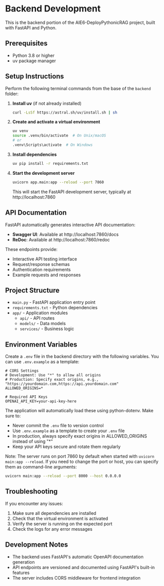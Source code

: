 # Backend Development

This is the backend portion of the AIE6-DeployPythonicRAG project, built with FastAPI and Python.

## Prerequisites

- Python 3.8 or higher
- uv package manager

## Setup Instructions

Perform the following terminal commands from the base of the `backend` folder:

1. **Install uv** (if not already installed)

   ```bash
   curl -LsSf https://astral.sh/uv/install.sh | sh
   ```

2. **Create and activate a virtual environment**

   ```bash
   uv venv
   source .venv/bin/activate  # On Unix/macOS
   # or
   .venv\Scripts\activate  # On Windows
   ```

3. **Install dependencies**

   ```bash
   uv pip install -r requirements.txt
   ```

4. **Start the development server**

   ```bash
   uvicorn app.main:app --reload --port 7860
   ```

   This will start the FastAPI development server, typically at http://localhost:7860

## API Documentation

FastAPI automatically generates interactive API documentation:

- **Swagger UI**: Available at http://localhost:7860/docs
- **ReDoc**: Available at http://localhost:7860/redoc

These endpoints provide:
- Interactive API testing interface
- Request/response schemas
- Authentication requirements
- Example requests and responses

## Project Structure

- `main.py` - FastAPI application entry point
- `requirements.txt` - Python dependencies
- `app/` - Application modules
  - `api/` - API routes
  - `models/` - Data models
  - `services/` - Business logic

## Environment Variables

Create a `.env` file in the backend directory with the following variables. You can use `.env.example` as a template:

```env
# CORS Settings
# Development: Use "*" to allow all origins
# Production: Specify exact origins, e.g., "https://yourdomain.com,https://api.yourdomain.com"
ALLOWED_ORIGINS=*

# Required API Keys
OPENAI_API_KEY=your-api-key-here
```

The application will automatically load these using python-dotenv. Make sure to:
- Never commit the `.env` file to version control
- Use `.env.example` as a template to create your `.env` file
- In production, always specify exact origins in ALLOWED_ORIGINS instead of using "*"
- Keep your API keys secure and rotate them regularly

Note: The server runs on port 7860 by default when started with `uvicorn main:app --reload`. If you need to change the port or host, you can specify them as command-line arguments:
```bash
uvicorn main:app --reload --port 8000 --host 0.0.0.0
```

## Troubleshooting

If you encounter any issues:

1. Make sure all dependencies are installed
2. Check that the virtual environment is activated
3. Verify the server is running on the expected port
4. Check the logs for any error messages

## Development Notes

- The backend uses FastAPI's automatic OpenAPI documentation generation
- API endpoints are versioned and documented using FastAPI's built-in features
- The server includes CORS middleware for frontend integration 